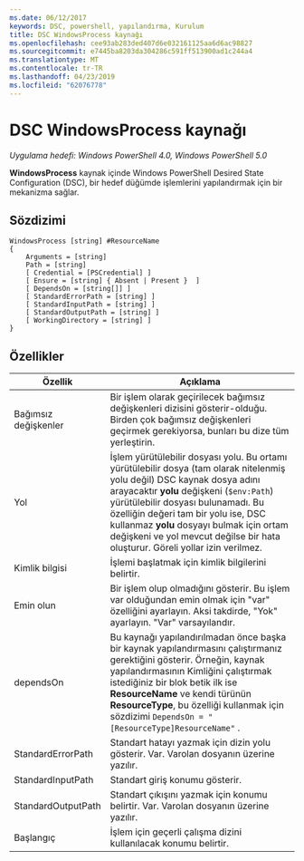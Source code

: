 ```yaml
---
ms.date: 06/12/2017
keywords: DSC, powershell, yapılandırma, Kurulum
title: DSC WindowsProcess kaynağı
ms.openlocfilehash: cee93ab283ded407d6e032161125aa6d6ac98827
ms.sourcegitcommit: e7445ba8203da304286c591ff513900ad1c244a4
ms.translationtype: MT
ms.contentlocale: tr-TR
ms.lasthandoff: 04/23/2019
ms.locfileid: "62076778"
---
```

# <a name="dsc-windowsprocess-resource"></a>DSC WindowsProcess kaynağı

_Uygulama hedefi: Windows PowerShell 4.0, Windows PowerShell 5.0_

**WindowsProcess** kaynak içinde Windows PowerShell Desired State Configuration (DSC), bir hedef düğümde işlemlerini yapılandırmak için bir mekanizma sağlar.

## <a name="syntax"></a>Sözdizimi

```
WindowsProcess [string] #ResourceName
{
    Arguments = [string]
    Path = [string]
    [ Credential = [PSCredential] ]
    [ Ensure = [string] { Absent | Present }  ]
    [ DependsOn = [string[]] ]
    [ StandardErrorPath = [string] ]
    [ StandardInputPath = [string] ]
    [ StandardOutputPath = [string] ]
    [ WorkingDirectory = [string] ]
}
```

## <a name="properties"></a>Özellikler

| Özellik | Açıklama |
| --- | --- |
| Bağımsız değişkenler| Bir işlem olarak geçirilecek bağımsız değişkenleri dizisini gösterir-olduğu. Birden çok bağımsız değişkenleri geçirmek gerekiyorsa, bunları bu dize tüm yerleştirin.|
| Yol| İşlem yürütülebilir dosyası yolu. Bu ortamı yürütülebilir dosya (tam olarak nitelenmiş yolu değil) DSC kaynak dosya adını arayacaktır **yolu** değişkeni (`$env:Path`) yürütülebilir dosyası bulunamadı. Bu özelliğin değeri tam bir yolu ise, DSC kullanmaz **yolu** dosyayı bulmak için ortam değişkeni ve yol mevcut değilse bir hata oluşturur. Göreli yollar izin verilmez.|
| Kimlik bilgisi| İşlemi başlatmak için kimlik bilgilerini belirtir.|
| Emin olun| Bir işlem olup olmadığını gösterir. Bu işlem var olduğundan emin olmak için "var" özelliğini ayarlayın. Aksi takdirde, "Yok" ayarlayın. "Var" varsayılandır.|
| dependsOn | Bu kaynağı yapılandırılmadan önce başka bir kaynak yapılandırmasını çalıştırmanız gerektiğini gösterir. Örneğin, kaynak yapılandırmasının Kimliğini çalıştırmak istediğiniz bir blok betik ilk ise **ResourceName** ve kendi türünün **ResourceType**, bu özelliği kullanmak için sözdizimi `DependsOn = "[ResourceType]ResourceName"` .|
| StandardErrorPath| Standart hatayı yazmak için dizin yolu gösterir. Var. Varolan dosyanın üzerine yazılır.|
| StandardInputPath| Standart giriş konumu gösterir.|
| StandardOutputPath| Standart çıkışını yazmak için konumu belirtir. Var. Varolan dosyanın üzerine yazılır.|
| Başlangıç| İşlem için geçerli çalışma dizini kullanılacak konumu belirtir.|
